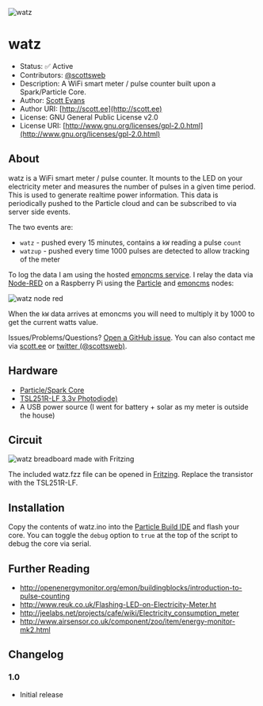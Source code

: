 ![watz](http://cloud.scott.ee/images/watz.png)

# watz

* Status: ✅ Active
* Contributors: [@scottsweb](http://twitter.com/scottsweb)
* Description: A WiFi smart meter / pulse counter built upon a Spark/Particle Core.
* Author: [Scott Evans](http://scott.ee)
* Author URI: [http://scott.ee](http://scott.ee)
* License: GNU General Public License v2.0
* License URI: [http://www.gnu.org/licenses/gpl-2.0.html](http://www.gnu.org/licenses/gpl-2.0.html)

## About

watz is a WiFi smart meter / pulse counter. It mounts to the LED on your electricity meter and measures the number of pulses in a given time period. This is used to generate realtime power information. This data is periodically pushed to the Particle cloud and can be subscribed to via server side events.

The two events are:

* `watz` - pushed every 15 minutes, contains a `kW` reading a pulse `count`
* `watzup` - pushed every time 1000 pulses are detected to allow tracking of the meter

To log the data I am using the hosted [emoncms service](http://emoncms.org). I relay the data via
[Node-RED](http://nodered.org/) on a Raspberry Pi using the [Particle](http://flows.nodered.org/node/node-red-contrib-particle) and [emoncms](http://flows.nodered.org/node/node-red-node-emoncms) nodes:

![watz node red](http://cloud.scott.ee/images/watz-node-red.png)

When the `kW` data arrives at emoncms you will need to multiply it by 1000 to get the current watts value.

Issues/Problems/Questions? [Open a GitHub issue](https://github.com/scottsweb/watz/issues). You can also contact me via [scott.ee](http://scott.ee) or [twitter (@scottsweb)](http://twitter.com/scottsweb).

## Hardware

* [Particle/Spark Core](https://www.particle.io/)
* [TSL251R-LF 3.3v Photodiode)](http://uk.farnell.com/ams/tsl251r-lf/photodiode-sensor-l-volts/dp/1182347)
* A USB power source (I went for battery + solar as my meter is outside the house)

## Circuit

![watz breadboard made with Fritzing](https://raw.githubusercontent.com/scottsweb/watz/master/watz.png)

The included watz.fzz file can be opened in [Fritzing](http://fritzing.org/). Replace the transistor with the TSL251R-LF.

## Installation

Copy the contents of watz.ino into the [Particle Build IDE](https://build.particle.io/build/) and flash your core. You can toggle the `debug` option to `true` at the top of the script to debug the core via serial.

## Further Reading

* http://openenergymonitor.org/emon/buildingblocks/introduction-to-pulse-counting
* http://www.reuk.co.uk/Flashing-LED-on-Electricity-Meter.ht
* http://jeelabs.net/projects/cafe/wiki/Electricity_consumption_meter
* http://www.airsensor.co.uk/component/zoo/item/energy-monitor-mk2.html

## Changelog

### 1.0
* Initial release

